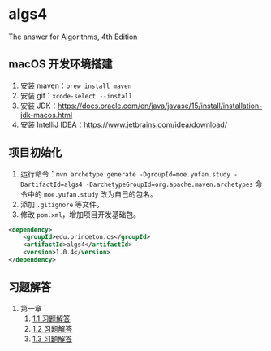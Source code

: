 # algs4

The answer for Algorithms, 4th Edition

##  macOS 开发环境搭建

1. 安装 maven：`brew install maven`
2. 安装 git：`xcode-select --install`
3. 安装 JDK：<https://docs.oracle.com/en/java/javase/15/install/installation-jdk-macos.html>
4. 安装 IntelliJ IDEA：<https://www.jetbrains.com/idea/download/>

##  项目初始化

1. 运行命令：`mvn archetype:generate -DgroupId=moe.yufan.study -DartifactId=algs4 -DarchetypeGroupId=org.apache.maven.archetypes` 命令中的 `moe.yufan.study` 改为自己的包名。
2. 添加 `.gitignore` 等文件。
3. 修改 `pom.xml`，增加项目开发基础包。

```xml
<dependency>
    <groupId>edu.princeton.cs</groupId>
    <artifactId>algs4</artifactId>
    <version>1.0.4</version>
</dependency>
```

## 习题解答

1. 第一章
   1. [1.1 习题解答](src/main/java/moe/yufan/study/chapter1/section1/README.md)
   2. [1.2 习题解答](src/main/java/moe/yufan/study/chapter1/section2/README.md)
   3. [1.3 习题解答](src/main/java/moe/yufan/study/chapter1/section3/README.md)
